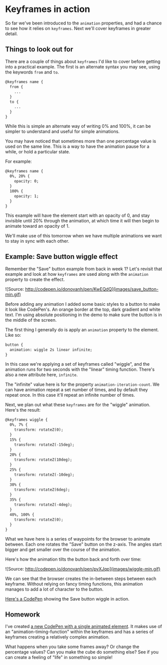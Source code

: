 # Keyframes in action

So far we've been introduced to the `animation` properties, and had a chance to see how it relies on `keyframes`. Next we'll cover keyframes in greater detail.

## Things to look out for

There are a couple of things about `keyframes` I'd like to cover before getting into a practical example. The first is an alternate syntax you may see, using the keywords `from` and `to`.

    @keyframes name {
      from {
        ...
      }
      to {
        ...
      }
    }

While this is simple an alternate way of writing 0% and 100%, it can be simpler to understand and useful for simple animations.

You may have noticed that sometimes more than one percentage value is used on the same line. This is a way to have the animation pause for a while, or hold a particular state.

For example:

    @keyframes name {
      0%, 20% {
        opacity: 0;
      }
      100% {
        opacity: 1;
      }
    }

This example will have the element start with an opacity of 0, and stay invisible until 20% through the animation, at which time it will then begin to animate toward an opacity of 1.

We'll make use of this tomorrow when we have multiple animations we want to stay in sync with each other.

## Example: Save button wiggle effect

Remember the "Save" button example from back in week 1? Let's revisit that example and look at how `keyframes` are used along with the `animation` property to create the effect.

![Source: http://codepen.io/donovanh/pen/KwEQdQ](images/save_button-min.gif)

Before adding any animation I added some basic styles to a button to make it look like CodePen's. An orange border at the top, dark gradient and white text. I'm using absolute positioning in the demo to make sure the button is in the middle of the screen.

The first thing I generally do is apply an `animation` property to the element. Like so:

    button {
      animation: wiggle 2s linear infinite;
    }

In this case we're applying a set of keyframes called "wiggle", and the animation runs for two seconds with the "linear" timing function. There's also a new attribute here, `infinite`.

The "infinite" value here is for the property `animation-iteration-count`. We can have animation repeat a set number of times, and by default they repeat once. In this case it'll repeat an infinite number of times.

Next, we plan out what these `keyframes` are for the "wiggle" animation. Here's the result:

    @keyframes wiggle {
      0%, 7% {
        transform: rotateZ(0);
      }
      15% {
        transform: rotateZ(-15deg);
      }
      20% {
        transform: rotateZ(10deg);
      }
      25% {
        transform: rotateZ(-10deg);
      }
      30% {
        transform: rotateZ(6deg);
      }
      35% {
        transform: rotateZ(-4deg);
      }
      40%, 100% {
        transform: rotateZ(0);
      }
    }

What we have here is a series of waypoints for the browser to animate between. Each one rotates the "Save" button on the z-axis. The angles start bigger and get smaller over the course of the animation.

Here's how the animation tilts the button back and forth over time:

![Source: http://codepen.io/donovanh/pen/pvXJqp](images/wiggle-min.gif)

We can see that the browser creates the in-between steps between each keyframe. Without relying on fancy timing functions, this animation manages to add a lot of character to the button.

[Here's a CodePen](http://codepen.io/donovanh/pen/KwEQdQ) showing the Save button wiggle in action.

## Homework

I've created [a new CodePen with a single animated element](http://codepen.io/donovanh/pen/azgjMz?editors=010). It makes use of an "animation-timing-function" within the keyframes and has a series of keyframes creating a relatively complex animation.

What happens when you take some frames away? Or change the percentage values? Can you make the cube do something else? See if you can create a feeling of "life" in something so simple!

